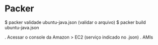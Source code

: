 # Packer

$ packer validade ubuntu-java.json (validar o arquivo)
$ packer build ubuntu-java.json

. Acessar o console da Amazon > EC2 (serviço indicado no .json)
. AMIs